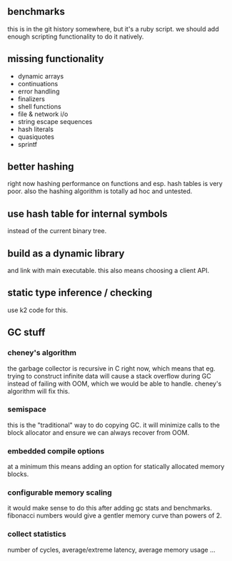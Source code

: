 ## benchmarks
this is in the git history somewhere, but it's a ruby
script. we should add enough scripting functionality to do
it natively.

## missing functionality
- dynamic arrays
- continuations 
- error handling
- finalizers
- shell functions
- file & network i/o
- string escape sequences
- hash literals
- quasiquotes
- sprintf

## better hashing
right now hashing performance on functions and esp. hash
tables is very poor. also the hashing algorithm is totally
ad hoc and untested.

## use hash table for internal symbols
instead of the current binary tree.

## build as a dynamic library
and link with main executable. this also means choosing a
client API.

## static type inference / checking
use k2 code for this.

## GC stuff
### cheney's algorithm
the garbage collector is recursive in C right now, which
means that eg. trying to construct infinite data will cause
a stack overflow during GC instead of failing with OOM,
which we would be able to handle. cheney's algorithm will
fix this.

### semispace
this is the "traditional" way to do copying GC. it will
minimize calls to the block allocator and ensure we can
always recover from OOM.

### embedded compile options
at a minimum this means adding an option for statically
allocated memory blocks.

### configurable memory scaling
it would make sense to do this after adding gc stats and
benchmarks. fibonacci numbers would give a gentler memory
curve than powers of 2.

### collect statistics
number of cycles, average/extreme latency, average memory
usage ...
